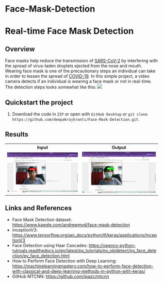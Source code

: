 # Face-Mask-Detection

# Real-time Face Mask Detection

## Overview
Face masks help reduce the transmission of <a href="https://en.wikipedia.org/wiki/Severe_acute_respiratory_syndrome_coronavirus_2">SARS-CoV-2</a> by interfering with the spread of virus-laden droplets ejected from the nose and mouth. 
Wearing face mask is one of the precautionary steps an individual can take in order to lessen the spread of <a href="https://en.wikipedia.org/wiki/Coronavirus_disease_2019">COVID-19</a>.
In this simple project, a video camera detects if an individual is wearing a face mask or not in real-time.
<br/>The detection steps looks somewhat like this:
<img src="images/overview.png" />

## Quickstart the project
1. Download the code in `ZIP` or open with `GitHub Desktop` or `git clone https://github.com/deepakrajkranti/Face-Mask-Detection.git`. 


## Results
<table>
<tr>
<th>Input</th>
<th>Output</th>
</tr>
<tr>
<td><img src="https://github.com/deepakrajkranti/Face-Mask-Detection/blob/main/Screenshot%20(33).png"/></td>
<td><img src="https://github.com/deepakrajkranti/Face-Mask-Detection/blob/main/Screenshot%20(30).png"/></td>
</tr>
</table>

## Links and References
- Face Mask Detection dataset: https://www.kaggle.com/andrewmvd/face-mask-detection
- InceptionV3: https://www.tensorflow.org/api_docs/python/tf/keras/applications/InceptionV3
- Face Detection using Haar Cascades: https://opencv-python-tutroals.readthedocs.io/en/latest/py_tutorials/py_objdetect/py_face_detection/py_face_detection.html
- How to Perform Face Detection with Deep Learning: https://machinelearningmastery.com/how-to-perform-face-detection-with-classical-and-deep-learning-methods-in-python-with-keras/
- GitHub MTCNN: https://github.com/ipazc/mtcnn
